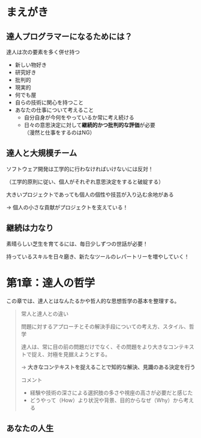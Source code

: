 # まえがき

## 達人プログラマーになるためには？

達人は次の要素を多く併せ持つ

- 新しい物好き
- 研究好き
- 批判的
- 現実的
- 何でも屋
- 自らの技術に関心を持つこと
- あなたの仕事について考えること
    - 自分自身が今何をやっているか常に考え続ける
    - 日々の意思決定に対して**継続的かつ批判的な評価**が必要  
    （漫然と仕事をするのはNG）

## 達人と大規模チーム

ソフトウェア開発は工学的に行わなければいけないには反対！

（工学的原則に従い、個人がそれぞれ意思決定をすると破綻する）

大きいプロジェクトであっても個人の個性や技芸が入り込む余地がある

→ 個人の小さな貢献がプロジェクトを支えている！

## 継続は力なり

素晴らしい芝生を育てるには、毎日少しずつの世話が必要！

持っているスキルを日々磨き、新たなツールのレパートリーを増やしていく！

# 第1章：達人の哲学

この章では、達人とはなんたるかや哲人的な思想哲学の基本を整理する。

>
> 常人と達人との違い
>
>問題に対するアプローチとその解決手段についての考え方、スタイル、哲学
>
>達人は、常に目の前の問題だけでなく、その問題をより大きなコンテキストで捉え、対極を見据えようとする。
>
>→ **大きなコンテキストを捉えることで知的な解決、見識のある決定を行う**
>
>コメント
>
>- 経験や技術の深さによる選択肢の多さや視座の高さが必要だと感じた
>- どうやって（How）より状況や背景、目的からなぜ（Why）から考える
</aside>

## あなたの人生